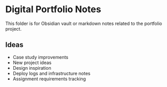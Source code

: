 # Digital Portfolio Notes

This folder is for Obsidian vault or markdown notes related to the portfolio project.

## Ideas
- Case study improvements
- New project ideas
- Design inspiration
- Deploy logs and infrastructure notes
- Assignment requirements tracking

